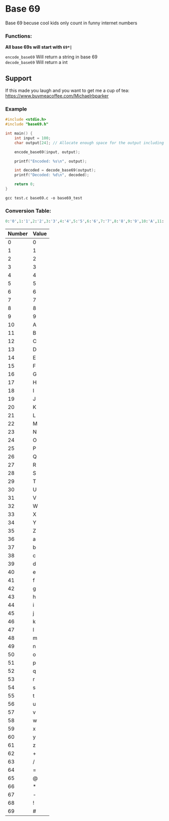 # Base 69

Base 69 becuse cool kids only count in funny internet numbers


### Functions:
**All base 69s will start with `69*|`**

`encode_base69` Will return a string in base 69  
`decode_base69` Will return a int

## Support
 
 If this made you laugh and you want to get me a cup of tea: https://www.buymeacoffee.com/Michaelrbparker


### Example
```c
#include <stdio.h>
#include "base69.h"

int main() {
    int input = 100;
    char output[24]; // Allocate enough space for the output including the prefix

    encode_base69(input, output);

    printf("Encoded: %s\n", output);

    int decoded = decode_base69(output);
    printf("Decoded: %d\n", decoded);

    return 0;
}

```

```
gcc test.c base69.c -o base69_test
```


### Conversion Table:

```py
0:'0',1:'1',2:'2',3:'3',4:'4',5:'5',6:'6',7:'7',8:'8',9:'9',10:'A',11:'B',12:'C',13:'D',14:'E',15:'F',16:'G',17:'H',18:'I',19:'J',20:'K',21:'L',22:'M',23:'N',24:'O',25:'P',26:'Q',27:'R',28:'S',29:'T',30:'U',31:'V',32:'W',33:'X',34:'Y',35:'Z',36:'a',37:'b',38:'c',39:'d',40:'e',41:'f',42:'g',43:'h',44:'i',45:'j',46:'k',47:'l',48:'m',49:'n',50:'o',51:'p',52:'q',53:'r',54:'s',55:'t',56:'u',57:'v',58:'w',59:'x',60:'y',61:'z',62:'+',63:'/',64:'=',65:'@',66:'*',67:'-',68:'!',69:'#'
```

| Number | Value |
| ------ | ----- |
| 0      | 0     |
| 1      | 1     |
| 2      | 2     |
| 3      | 3     |
| 4      | 4     |
| 5      | 5     |
| 6      | 6     |
| 7      | 7     |
| 8      | 8     |
| 9      | 9     |
| 10     | A     |
| 11     | B     |
| 12     | C     |
| 13     | D     |
| 14     | E     |
| 15     | F     |
| 16     | G     |
| 17     | H     |
| 18     | I     |
| 19     | J     |
| 20     | K     |
| 21     | L     |
| 22     | M     |
| 23     | N     |
| 24     | O     |
| 25     | P     |
| 26     | Q     |
| 27     | R     |
| 28     | S     |
| 29     | T     |
| 30     | U     |
| 31     | V     |
| 32     | W     |
| 33     | X     |
| 34     | Y     |
| 35     | Z     |
| 36     | a     |
| 37     | b     |
| 38     | c     |
| 39     | d     |
| 40     | e     |
| 41     | f     |
| 42     | g     |
| 43     | h     |
| 44     | i     |
| 45     | j     |
| 46     | k     |
| 47     | l     |
| 48     | m     |
| 49     | n     |
| 50     | o     |
| 51     | p     |
| 52     | q     |
| 53     | r     |
| 54     | s     |
| 55     | t     |
| 56     | u     |
| 57     | v     |
| 58     | w     |
| 59     | x     |
| 60     | y     |
| 61     | z     |
| 62     | +     |
| 63     | /     |
| 64     | =     |
| 65     | @     |
| 66     | *     |
| 67     | -     |
| 68     | !     |
| 69     | #     |